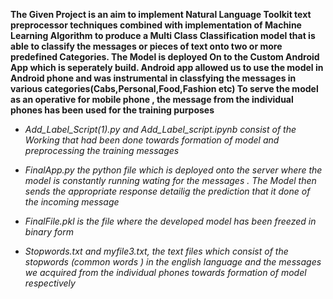 
**The Given Project is an aim to implement Natural Language Toolkit text preprocessor techniques combined with implementation of Machine Learning Algorithm  to produce a Multi Class Classification model that is able to classify the messages or pieces of text onto two or more predefined Categories. The Model is deployed On to the Custom Android App which is seperately build. Android app allowed us to use the model in Android phone and was instrumental in classfying the messages in various categories(Cabs,Personal,Food,Fashion etc) To serve the model as an operative for mobile phone , the message from the individual phones has been used for the training purposes**

* *Add_Label_Script(1).py and Add_Label_script.ipynb consist of the Working that had been done towards formation of model and preprocessing the training messages*


* *FinalApp.py the python file which is deployed onto the server where the model is constantly running wating for the messages  . The Model then sends the appropriate response detailig the prediction that it done of the incoming message*


* *FinalFile.pkl is the file where the developed model has been freezed in binary form* 


* *Stopwords.txt and myfile3.txt, the text files which consist of the stopwords (common words ) in the english language and the messages we acquired from the individual phones towards formation of model respectively*

